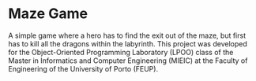 # Maze Game
A simple game where a hero has to find the exit out of the maze, but first has to kill all the dragons within the labyrinth. This project was developed for the Object-Oriented Programming Laboratory (LPOO) class of the Master in Informatics and Computer Engineering (MIEIC) at the Faculty of Engineering of the University of Porto (FEUP).
